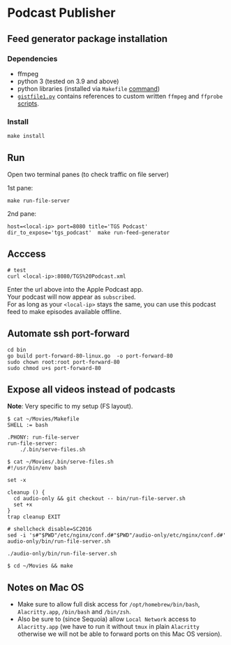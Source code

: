 # Podcast Publisher


## Feed generator package installation

### Dependencies

* ffmpeg
* python 3 (tested on 3.9 and above)
* python libraries (installed via `Makefile` [command](https://github.com/diepfote/local-podcast-publisher/blob/35964a5faf979fdfcac88453f497b230c0535fee/Makefile#L19))
* [`gistfile1.py`](https://github.com/diepfote/local-podcast-publisher/blob/e39278cdb17020d1dc616537316289ad45fd4563/gistfile1.py) contains references to custom written `ffmpeg` and `ffprobe`
[scripts](https://github.com/diepfote/scripts/tree/8611a9d9a6cf6b29d47b5175d1ae594f36991651/bin).

### Install

```
make install
```


## Run

Open two terminal panes (to check traffic on file server)

1st pane:
```
make run-file-server
```

2nd pane:
```
host=<local-ip> port=8080 title='TGS Podcast' dir_to_expose='tgs_podcast'  make run-feed-generator
```

## Acccess

```
# test
curl <local-ip>:8080/TGS%20Podcast.xml
```

Enter the url above into the Apple Podcast app.  
Your podcast will now appear as `subscribed`.  
For as long as your `<local-ip>` stays the same,
you can use this podcast feed to make episodes
available offline.


## Automate ssh port-forward

```text
cd bin
go build port-forward-80-linux.go  -o port-forward-80
sudo chown root:root port-forward-80
sudo chmod u+s port-forward-80
```

## Expose all videos instead of podcasts

**Note**: Very specific to my setup (FS layout).

```text
$ cat ~/Movies/Makefile
SHELL := bash

.PHONY: run-file-server
run-file-server:
    ./.bin/serve-files.sh

$ cat ~/Movies/.bin/serve-files.sh
#!/usr/bin/env bash

set -x

cleanup () {
  cd audio-only && git checkout -- bin/run-file-server.sh
  set +x
}
trap cleanup EXIT

# shellcheck disable=SC2016
sed -i 's#"$PWD"/etc/nginx/conf.d#"$PWD"/audio-only/etc/nginx/conf.d#' audio-only/bin/run-file-server.sh

./audio-only/bin/run-file-server.sh

$ cd ~/Movies && make
```


## Notes on Mac OS

* Make sure to allow full disk access for `/opt/homebrew/bin/bash`, `Alacritty.app`, `/bin/bash` and `/bin/zsh`.
* Also be sure to (since Sequoia) allow `Local Network` access to `Alacritty.app` (we have to run it without `tmux` in plain `Alacritty` otherwise we will not be able to forward ports on this Mac OS version).

